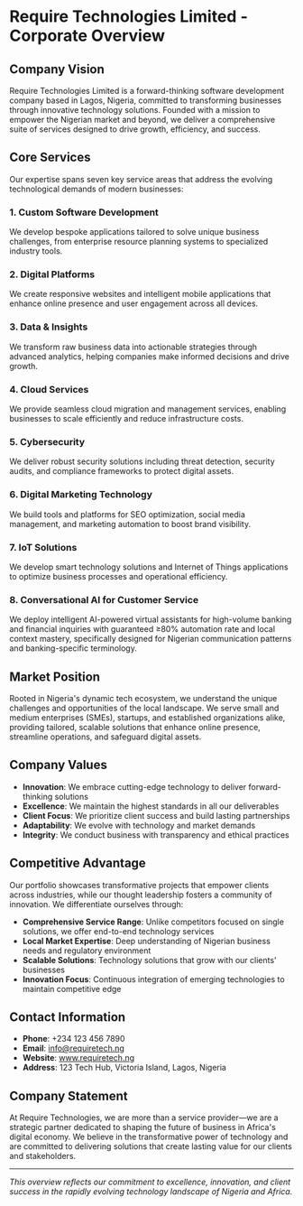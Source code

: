 # Require Technologies Limited - Corporate Overview

## Company Vision
Require Technologies Limited is a forward-thinking software development company based in Lagos, Nigeria, committed to transforming businesses through innovative technology solutions. Founded with a mission to empower the Nigerian market and beyond, we deliver a comprehensive suite of services designed to drive growth, efficiency, and success.

## Core Services
Our expertise spans seven key service areas that address the evolving technological demands of modern businesses:

### 1. Custom Software Development
We develop bespoke applications tailored to solve unique business challenges, from enterprise resource planning systems to specialized industry tools.

### 2. Digital Platforms
We create responsive websites and intelligent mobile applications that enhance online presence and user engagement across all devices.

### 3. Data & Insights
We transform raw business data into actionable strategies through advanced analytics, helping companies make informed decisions and drive growth.

### 4. Cloud Services
We provide seamless cloud migration and management services, enabling businesses to scale efficiently and reduce infrastructure costs.

### 5. Cybersecurity
We deliver robust security solutions including threat detection, security audits, and compliance frameworks to protect digital assets.

### 6. Digital Marketing Technology
We build tools and platforms for SEO optimization, social media management, and marketing automation to boost brand visibility.

### 7. IoT Solutions
We develop smart technology solutions and Internet of Things applications to optimize business processes and operational efficiency.

### 8. Conversational AI for Customer Service
We deploy intelligent AI-powered virtual assistants for high-volume banking and financial inquiries with guaranteed ≥80% automation rate and local context mastery, specifically designed for Nigerian communication patterns and banking-specific terminology.

## Market Position
Rooted in Nigeria's dynamic tech ecosystem, we understand the unique challenges and opportunities of the local landscape. We serve small and medium enterprises (SMEs), startups, and established organizations alike, providing tailored, scalable solutions that enhance online presence, streamline operations, and safeguard digital assets.

## Company Values
- **Innovation**: We embrace cutting-edge technology to deliver forward-thinking solutions
- **Excellence**: We maintain the highest standards in all our deliverables
- **Client Focus**: We prioritize client success and build lasting partnerships
- **Adaptability**: We evolve with technology and market demands
- **Integrity**: We conduct business with transparency and ethical practices

## Competitive Advantage
Our portfolio showcases transformative projects that empower clients across industries, while our thought leadership fosters a community of innovation. We differentiate ourselves through:

- **Comprehensive Service Range**: Unlike competitors focused on single solutions, we offer end-to-end technology services
- **Local Market Expertise**: Deep understanding of Nigerian business needs and regulatory environment
- **Scalable Solutions**: Technology solutions that grow with our clients' businesses
- **Innovation Focus**: Continuous integration of emerging technologies to maintain competitive edge

## Contact Information
- **Phone**: +234 123 456 7890
- **Email**: info@requiretech.ng
- **Website**: www.requiretech.ng
- **Address**: 123 Tech Hub, Victoria Island, Lagos, Nigeria

## Company Statement
At Require Technologies, we are more than a service provider—we are a strategic partner dedicated to shaping the future of business in Africa's digital economy. We believe in the transformative power of technology and are committed to delivering solutions that create lasting value for our clients and stakeholders.

---

*This overview reflects our commitment to excellence, innovation, and client success in the rapidly evolving technology landscape of Nigeria and Africa.*
